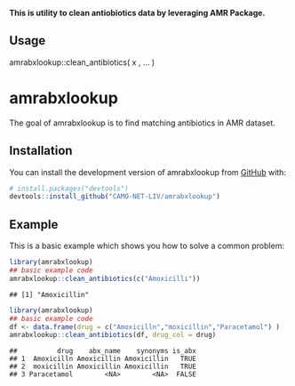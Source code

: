 
**This is utility to clean antiobiotics data by leveraging AMR
Package.**

## Usage

amrabxlookup::clean_antibiotics( x , … )

# amrabxlookup

<!-- badges: start -->
<!-- badges: end -->

The goal of amrabxlookup is to find matching antibiotics in AMR dataset.

## Installation

You can install the development version of amrabxlookup from
[GitHub](https://github.com/) with:

``` r
# install.packages("devtools")
devtools::install_github("CAMO-NET-LIV/amrabxlookup")
```

## Example

This is a basic example which shows you how to solve a common problem:

``` r
library(amrabxlookup)
## basic example code
amrabxlookup::clean_antibiotics(c("Amoxicilli"))
```

    ## [1] "Amoxicillin"

``` r
library(amrabxlookup)
## basic example code
df <- data.frame(drug = c("Amoxicilln","moxicillin","Paracetamol") )
amrabxlookup::clean_antibiotics(df, drug_col = drug)
```

    ##          drug    abx_name    synonyms is_abx
    ## 1  Amoxicilln Amoxicillin Amoxicillin   TRUE
    ## 2  moxicillin Amoxicillin Amoxicillin   TRUE
    ## 3 Paracetamol        <NA>        <NA>  FALSE
